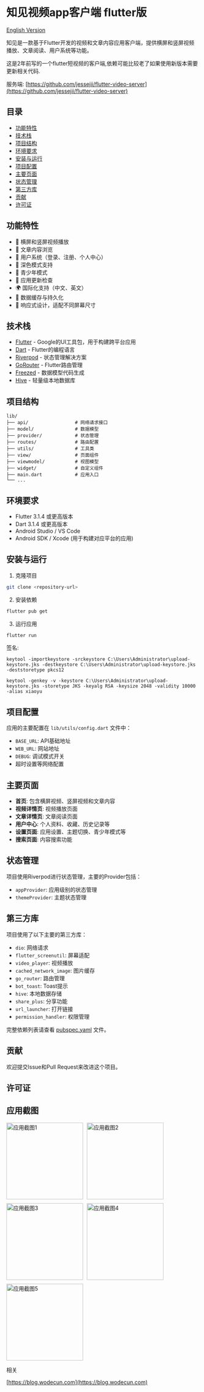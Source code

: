 # 知见视频app客户端 flutter版

[English Version](README_EN.md)

知见是一款基于Flutter开发的视频和文章内容应用客户端，提供横屏和竖屏视频播放、文章阅读、用户系统等功能。

这是2年前写的一个flutter短视频的客户端,依赖可能比较老了如果使用新版本需要更新相关代码.

服务端: [https://github.com/jessejii/flutter-video-server](https://github.com/jessejii/flutter-video-server)

## 目录
- [功能特性](#功能特性)
- [技术栈](#技术栈)
- [项目结构](#项目结构)
- [环境要求](#环境要求)
- [安装与运行](#安装与运行)
- [项目配置](#项目配置)
- [主要页面](#主要页面)
- [状态管理](#状态管理)
- [第三方库](#第三方库)
- [贡献](#贡献)
- [许可证](#许可证)

## 功能特性

- 🎥 横屏和竖屏视频播放
- 📖 文章内容浏览
- 👤 用户系统（登录、注册、个人中心）
- 🌙 深色模式支持
- 👶 青少年模式
- 🔄 应用更新检查
- 🌍 国际化支持（中文、英文）
- 💾 数据缓存与持久化
- 📱 响应式设计，适配不同屏幕尺寸

## 技术栈

- [Flutter](https://flutter.dev/) - Google的UI工具包，用于构建跨平台应用
- [Dart](https://dart.dev/) - Flutter的编程语言
- [Riverpod](https://riverpod.dev/) - 状态管理解决方案
- [GoRouter](https://pub.dev/packages/go_router) - Flutter路由管理
- [Freezed](https://pub.dev/packages/freezed) - 数据模型代码生成
- [Hive](https://pub.dev/packages/hive) - 轻量级本地数据库

## 项目结构

```
lib/
├── api/                 # 网络请求接口
├── model/               # 数据模型
├── provider/            # 状态管理
├── routes/              # 路由配置
├── utils/               # 工具类
├── view/                # 页面组件
├── viewmodel/           # 视图模型
├── widget/              # 自定义组件
├── main.dart            # 应用入口
└── ...
```

## 环境要求

- Flutter 3.1.4 或更高版本
- Dart 3.1.4 或更高版本
- Android Studio / VS Code
- Android SDK / Xcode (用于构建对应平台的应用)

## 安装与运行

1. 克隆项目
```bash
git clone <repository-url>
```

2. 安装依赖
```bash
flutter pub get
```

3. 运行应用
```bash
flutter run
```

签名:
```
keytool -importkeystore -srckeystore C:\Users\Administrator\upload-keystore.jks -destkeystore C:\Users\Administrator\upload-keystore.jks -deststoretype pkcs12

keytool -genkey -v -keystore C:\Users\Administrator\upload-keystore.jks -storetype JKS -keyalg RSA -keysize 2048 -validity 10000 -alias xiaoyu
```

## 项目配置

应用的主要配置在 `lib/utils/config.dart` 文件中：

- `BASE_URL`: API基础地址
- `WEB_URL`: 网站地址
- `DEBUG`: 调试模式开关
- 超时设置等网络配置

## 主要页面

- **首页**: 包含横屏视频、竖屏视频和文章内容
- **视频详情页**: 视频播放页面
- **文章详情页**: 文章阅读页面
- **用户中心**: 个人资料、收藏、历史记录等
- **设置页面**: 应用设置、主题切换、青少年模式等
- **搜索页面**: 内容搜索功能

## 状态管理

项目使用Riverpod进行状态管理，主要的Provider包括：

- `appProvider`: 应用级别的状态管理
- `themeProvider`: 主题状态管理

## 第三方库

项目使用了以下主要的第三方库：

- `dio`: 网络请求
- `flutter_screenutil`: 屏幕适配
- `video_player`: 视频播放
- `cached_network_image`: 图片缓存
- `go_router`: 路由管理
- `bot_toast`: Toast提示
- `hive`: 本地数据存储
- `share_plus`: 分享功能
- `url_launcher`: 打开链接
- `permission_handler`: 权限管理

完整依赖列表请查看 [pubspec.yaml](pubspec.yaml) 文件。

## 贡献

欢迎提交Issue和Pull Request来改进这个项目。

## 许可证

## 应用截图

<div style="display: flex; flex-wrap: wrap; gap: 10px;">
  <img src="z-sucai/capture/Screenshot_20230130-151555.jpg" width="200" alt="应用截图1">
  <img src="z-sucai/capture/Screenshot_20230130-151606.jpg" width="200" alt="应用截图2">
  <img src="z-sucai/capture/Screenshot_20230130-151609.jpg" width="200" alt="应用截图3">
  <img src="z-sucai/capture/Screenshot_20230130-151737.jpg" width="200" alt="应用截图4">
  <img src="z-sucai/capture/Screenshot_20230130-151814.jpg" width="200" alt="应用截图5">
</div>

相关


[https://blog.wodecun.com](https://blog.wodecun.com)
